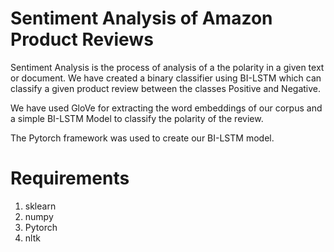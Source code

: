 # Sentiment Analysis of Amazon Product Reviews

  Sentiment Analysis is the process of analysis of a the polarity in a  given text or document. We have created a binary classifier using BI-LSTM which can classify a given    product review between the classes Positive and Negative. 

  We have used GloVe for extracting the word embeddings of our corpus and a simple BI-LSTM Model to classify the polarity of the review.

  The Pytorch framework was used to create our BI-LSTM model. 

# Requirements

  1. sklearn
  2. numpy
  3. Pytorch 
  4. nltk
